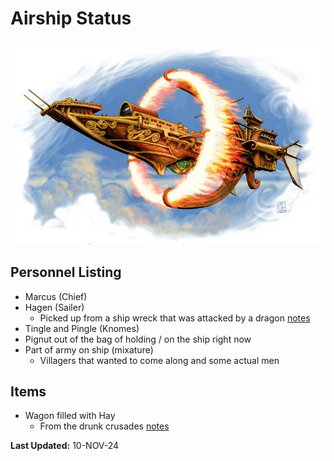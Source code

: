 # Airship Status

![](../Images/Companions%20&%20Pals/Airship.png)

## Personnel Listing
- Marcus (Chief)
- Hagen (Sailer)
  - Picked up from a ship wreck that was attacked by a dragon [notes](Session%20Notes/20-OCT-24.md)
- Tingle and Pingle (Knomes)
- Pignut out of the bag of holding / on the ship right now
- Part of army on ship (mixature)
  - Villagers that wanted to come along and some actual men

## Items

- Wagon filled with Hay 
  - From the drunk crusades [notes](Session%20Notes/06-OCT-24.md)


**Last Updated:** 10-NOV-24 
